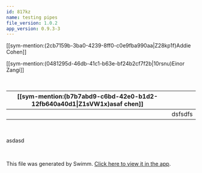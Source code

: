 ```yaml
---
id: 817kz
name: testing pipes
file_version: 1.0.2
app_version: 0.9.3-3
---
```


[[sym-mention:(2cb7159b-3ba0-4239-8ff0-c0e9fba990aa\|Z28kp1f)Addie Cohen]]




[[sym-mention:(0481295d-46db-41c1-b63e-bf24b2cf7f2b\|10rsnu)Einor Zangi]]

<br/>

|[[sym-mention:(b7b7abd9-c6bd-42e0-b1d2-12fb640a40d1\|Z1sVW1x)asaf chen]]|<br>   |
|------------------------------------------------------------------------|-------|
|<br>                                                                    |dsfsdfs|

<br/>

asdasd




<br/>

This file was generated by Swimm. [Click here to view it in the app](http://localhost:5000/repos/Z2l0aHViJTNBJTNBc3Rva2Utd2VhdGhlciUzQSUzQUFkZGllQ29oZW4=/docs/817kz).